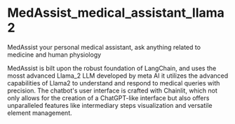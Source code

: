 # MedAssist_medical_assistant_llama2
MedAssist your personal medical assistant, ask anything related to medicine and human physiology

MedAssist is bilt upon the robust foundation of LangChain, and uses the mosst advanced  Llama_2 LLM developed by meta AI it utilizes the advanced capabilities of Llama2 to understand and respond to medical queries with precision. The chatbot's user interface is crafted with Chainlit, which not only allows for the creation of a ChatGPT-like interface but also offers unparalleled features like intermediary steps visualization and versatile element management.

